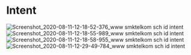 # Intent
![Screenshot_2020-08-11-12-18-52-376_www smktelkom sch id intent](https://user-images.githubusercontent.com/60208227/89863648-ba196e80-dbd4-11ea-854c-6ce8e4be2206.jpg)
![Screenshot_2020-08-11-12-18-55-989_www smktelkom sch id intent](https://user-images.githubusercontent.com/60208227/89863703-d5847980-dbd4-11ea-91ae-081a452fd885.jpg)
![Screenshot_2020-08-11-12-18-58-955_www smktelkom sch id intent](https://user-images.githubusercontent.com/60208227/89863724-e208d200-dbd4-11ea-840a-a631372cca36.jpg)
![Screenshot_2020-08-11-12-29-49-784_www smktelkom sch id intent](https://user-images.githubusercontent.com/60208227/89863748-ecc36700-dbd4-11ea-991d-324d91007f1c.jpg)
